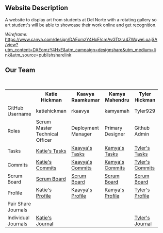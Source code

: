## Website Description
A website to display art from students at Del Norte with a rotating gallery so art student's will be able to showcase their work online and get recognition. 

_Wireframe:_ https://www.canva.com/design/DAEomzY4HxE/cmAvGTtzra4ZWqweLoajSA/view?utm_content=DAEomzY4HxE&utm_campaign=designshare&utm_medium=link&utm_source=publishsharelink

## Our Team

<br>
<table>
  <tr>
    <th> </th>
    <th>Katie Hickman</th>
    <th>Kaavya Raamkumar</th>
    <th>Kamya Mahendru</th>
    <th>Tyler Hickman</th>
  </tr>
  <tr>
    <td>GitHub Username</td>
    <td>katiehickman</td>
    <td>rkaavya</td>
    <td>kamyamah</td>
    <td>Tyler929</td>
  </tr>
  <tr>
    <td>Roles</td>
    <td>Scrum Master<br>Technical Officer</td>
    <td>Deployment Manager</td>
    <td>Primary Designer</td>
    <td>Github Admin</td>
  </tr>
  <tr>
    <td>Tasks</td>
    <td><a href=https://github.com/Tyler929/WalkieTalkies/issues/assigned/katiehickman>Katie's Tasks</a></td>
    <td><a href=https://github.com/Tyler929/WalkieTalkies/issues/assigned/rkaavya>Kaavya's Tasks</a></td>
    <td><a href=https://github.com/Tyler929/WalkieTalkies/issues/assigned/kamyamah>Kamya's Tasks</a></td>
    <td><a href=https://github.com/Tyler929/WalkieTalkies/issues/assigned/tyler929>Tyler's Tasks</a></td>
   <tr>
    <td>Commits</td>
    <td><a href=https://github.com/Tyler929/WalkieTalkies/commits?author=katiehickman>Katie's Commits</a></td>
    <td><a href=https://github.com/Tyler929/WalkieTalkies/commits?author=rkaavya>Kaavya's Commits</a></td>
    <td><a href=https://github.com/Tyler929/WalkieTalkies/commits?author=kamyamah>Kamya's Commits</a></td>
    <td><a href=https://github.com/Tyler929/WalkieTalkies/commits?author=tyler929>Tyler's Commits</a></td>
  </tr>
   <tr>
    <td>Scrum Board</td>
     <td><a href=https://github.com/Tyler929/WalkieTalkies/projects/1?card_filter_query=assignee%3Akatiehickman>Scrum Board</a> </td>
     <td><a href=https://github.com/Tyler929/WalkieTalkies/projects/1?card_filter_query=assignee%3Arkaavya>Scrum Board</a> </td>
     <td><a href=https://github.com/Tyler929/WalkieTalkies/projects/1?card_filter_query=assignee%3Akamyamah>Scrum Board</a> </td>
     <td><a href=https://github.com/Tyler929/WalkieTalkies/projects/1?card_filter_query=assignee%3Atyler929>Scrum Board</a> </td>
  </tr>
   <tr>
    <td>Profile</td>
    <td><a href= https://github.com/katiehickman>Katie's Profile</a></td>
    <td><a href=https://github.com/rkaavya>Kaavya's Profile</a></td>
    <td><a href=https://github.com/kamyamah>Kamya's Profile</a></td>
    <td><a href=https://github.com/tyler929>Tyler's Profile</a></td>
  </tr>
    <tr>
    <td>Pair Share Journals</td>
    <td> </td>
    <td> </td>
    <td> </td>
    <td> </td>

  </tr>
   <tr>
    <td>Individual Journals</td>
    <td><a href="https://docs.google.com/document/d/1bkb4K8_BpPpdgEJbd8sKS7tNYzWs9l8TRb1jCQp-b6E/edit">Katie's Journal</a></td>
    <td> </td>
    <td> </td>
    <td><a href="https://docs.google.com/document/d/1rJazKkvScjnZE2uaNK0XwmnVGMm4XWtOHGwZjeQEsdY/edit?usp=sharing"> Tyler's Journal </a> </td>
   <tr> 
</table>

<br>
